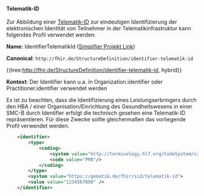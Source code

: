 #### Telematik-ID

Zur Abbildung einer [Telematik-ID](https://fachportal.gematik.de/fachportal-import/files/gemSpec_PKI_V2.10.2.pdf) zur eindeutigen Identifizierung der elektronischen Identität von Teilnehmer in der Telematikinfrastruktur kann folgendes Profil verwendet werden:

**Name**: IdentifierTelematikId ([Simplifier Projekt Link](https://simplifier.net/resolve?canonical=http://fhir.de/StructureDefinition/identifier-telematik-id&scope=de.basisprofil.r4@1.5.3))

**Canonical**: `http://fhir.de/StructureDefinition/identifier-telematik-id`

{{tree:http://fhir.de/StructureDefinition/identifier-telematik-id, hybrid}}

**Kontext**: Der Identifier kann u.a. in Organization.identifier oder Practitioner.identifier verwendet werden

Es ist zu beachten, dass die Identifizierung eines Leistungserbringers durch den HBA / einer Organisation/Einrichtung des Gesundheitswesens in einer SMC-B durch Identifier erfolgt die technisch gesehen eine Telematik-ID repräsentieren. Für diese Zwecke sollte gleichermaßen das vorliegende Profil verwendet werden.

```xml
    <identifier>
        <type>
            <coding>
                <system value="http://terminology.hl7.org/CodeSystem/v2-0203"/>
                <code value="PRN"/>
            </coding>
        </type>
        <system value="https://gematik.de/fhir/sid/telematik-id">
        <value value="1234567890" />
    </identifier>
```